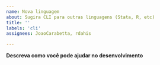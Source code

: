 ```yaml
---
name: Nova linguagem
about: Sugira CLI para outras linguagens (Stata, R, etc)
title: ''
labels: 'cli'
assignees: JoaoCarabetta, rdahis

---
```


**Descreva como você pode ajudar no desenvolvimento**
